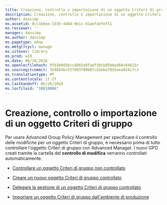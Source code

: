 ```yaml
---
title: Creazione, controllo o importazione di un oggetto Criteri di gruppo
description: Creazione, controllo o importazione di un oggetto Criteri di gruppo
author: dansimp
ms.assetid: 0cc1b6ee-3335-4d84-9e1c-d1aefabfef51
ms.reviewer: ''
manager: dansimp
ms.author: dansimp
ms.pagetype: mdop
ms.mktglfcycl: manage
ms.sitesec: library
ms.prod: w10
ms.date: 06/16/2016
ms.openlocfilehash: 9fb3b0d3bcc8802a0fadf38cb85bbed68c64615c
ms.sourcegitcommit: 354664bc527d93f80687cd2eba70d1eea024c7c3
ms.translationtype: MT
ms.contentlocale: it-IT
ms.lasthandoff: 06/26/2020
ms.locfileid: "10818806"
---
```

# Creazione, controllo o importazione di un oggetto Criteri di gruppo


Per usare Advanced Group Policy Management per specificare il controllo delle modifiche per un oggetto Criteri di gruppo, è necessario prima di tutto controllare l'oggetto Criteri di gruppo con Advanced Manager. I nuovi GPO creati tramite la cartella del **controllo di modifica** verranno controllati automaticamente.

-   [Controllare un oggetto Criteri di gruppo non controllato](control-an-uncontrolled-gpo-agpm30ops.md)

-   [Creare un nuovo oggetto Criteri di gruppo controllato](create-a-new-controlled-gpo-agpm30ops.md)

-   [Delegare la gestione di un oggetto Criteri di gruppo controllato](delegate-management-of-a-controlled-gpo-agpm30ops.md)

-   [Importare un oggetto Criteri di gruppo dall'ambiente di produzione](import-a-gpo-from-production-editor-agpm30ops.md)

 

 





